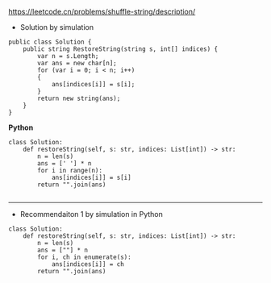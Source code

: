 https://leetcode.cn/problems/shuffle-string/description/ 

- Solution by simulation
```
public class Solution {
    public string RestoreString(string s, int[] indices) {
        var n = s.Length;
        var ans = new char[n];
        for (var i = 0; i < n; i++)
        {
            ans[indices[i]] = s[i];
        }
        return new string(ans);
    }
}
```
**Python**
```
class Solution:
    def restoreString(self, s: str, indices: List[int]) -> str:
        n = len(s)
        ans = [' '] * n
        for i in range(n):
            ans[indices[i]] = s[i]
        return "".join(ans)
        
```

---

- Recommendaiton 1 by simulation in Python
```
class Solution:
    def restoreString(self, s: str, indices: List[int]) -> str:
        n = len(s)
        ans = [""] * n
        for i, ch in enumerate(s):
            ans[indices[i]] = ch
        return "".join(ans)
        
```

